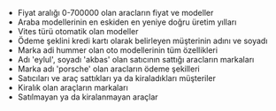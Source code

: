 - Fiyat aralığı 0-700000 olan aracların fiyat ve modeller
- Araba modellerinin en eskiden en yeniye doğru üretim yılları
- Vites türü otomatik olan modeller
- Ödeme şeklini kredi kartı olarak belirleyen müşterinin adını ve soyadı
- Marka adi hummer olan oto modellerinin tüm özellikleri
- Adı 'eylul', soyadı 'akbas' olan satıcının sattığı aracların markaları
- Marka adı 'porsche' olan aracların ödeme şekilleri
- Satıcıları ve araç sattıkları ya da kiraladıkları müşteriler
- Kiralık olan araçların markaları
- Satılmayan ya da kiralanmayan araçlar
